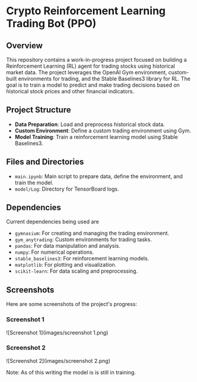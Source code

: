 # Crypto Reinforcement Learning Trading Bot (PPO)

## Overview

This repository contains a work-in-progress project focused on building a Reinforcement Learning (RL) agent for trading stocks using historical market data. The project leverages the OpenAI Gym environment, custom-built environments for trading, and the Stable Baselines3 library for RL. The goal is to train a model to predict and make trading decisions based on historical stock prices and other financial indicators.

## Project Structure

- **Data Preparation**: Load and preprocess historical stock data.
- **Custom Environment**: Define a custom trading environment using Gym.
- **Model Training**: Train a reinforcement learning model using Stable Baselines3.

## Files and Directories

- `main.ipynb`: Main script to prepare data, define the environment, and train the model.
- `model/Log`: Directory for TensorBoard logs.

## Dependencies
Current dependencies being used are 

- `gymnasium`: For creating and managing the trading environment.
- `gym_anytrading`: Custom environments for trading tasks.
- `pandas`: For data manipulation and analysis.
- `numpy`: For numerical operations.
- `stable_baselines3`: For reinforcement learning models.
- `matplotlib`: For plotting and visualization.
- `scikit-learn`: For data scaling and preprocessing.

## Screenshots

Here are some screenshots of the project's progress:

### Screenshot 1

![Screenshot 1](images/screenshot 1.png)

### Screenshot 2

![Screenshot 2](images/screenshot 2.png)


Note: As of this writing the model is is still in training. 
